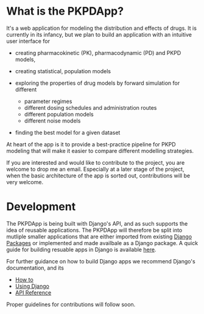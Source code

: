 # What is the PKPDApp?

It's a web application for modeling the distribution and effects of drugs. It is currently in its infancy, but we plan to build an application with an intuitive user interface for

- creating pharmacokinetic (PK), pharmacodynamic (PD) and PKPD models,

- creating statistical, population models 

- exploring the properties of drug models by forward simulation for different
  - parameter regimes
  - different dosing schedules and administration routes
  - different population models
  - different noise models

- finding the best model for a given dataset

At heart of the app is it to provide a best-practice pipeline for PKPD modeling that will make it easier to compare different modelling strategies. 

If you are interested and would like to contribute to the project, you are welcome to drop me an email. Especially at a later stage of the project, when the basic architecture of the app is sorted out, contributions will be very welcome.

# Development

The PKPDApp is being built with Django's API, and as such supports the idea of reusable applications. The PKPDApp will therefore be split into mutliple smaller applications that are either imported from existing [Django Packages](https://djangopackages.org) or implemented and made availbale as a Django package. A quick guide for building resuable apps in Django is available [here](https://docs.djangoproject.com/en/3.0/intro/reusable-apps/).

For further guidance on how to build Django apps we recommend Django's documentation, and its

- [How to](https://docs.djangoproject.com/en/3.0/howto/)
- [Using Django](https://docs.djangoproject.com/en/3.0/topics/)
- [API Reference](https://docs.djangoproject.com/en/3.0/ref/)

Proper guidelines for contributions will follow soon.
